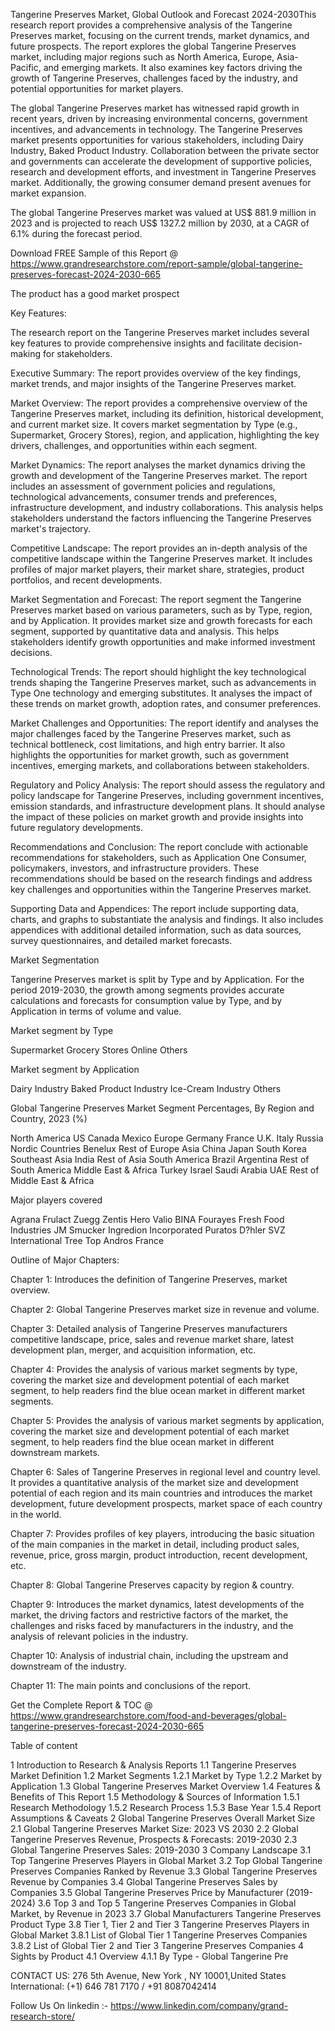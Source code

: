 Tangerine Preserves Market, Global Outlook and Forecast 2024-2030This research report provides a comprehensive analysis of the Tangerine Preserves market, focusing on the current trends, market dynamics, and future prospects. The report explores the global Tangerine Preserves market, including major regions such as North America, Europe, Asia-Pacific, and emerging markets. It also examines key factors driving the growth of Tangerine Preserves, challenges faced by the industry, and potential opportunities for market players.

The global Tangerine Preserves market has witnessed rapid growth in recent years, driven by increasing environmental concerns, government incentives, and advancements in technology. The Tangerine Preserves market presents opportunities for various stakeholders, including Dairy Industry, Baked Product Industry. Collaboration between the private sector and governments can accelerate the development of supportive policies, research and development efforts, and investment in Tangerine Preserves market. Additionally, the growing consumer demand present avenues for market expansion.

The global Tangerine Preserves market was valued at US$ 881.9 million in 2023 and is projected to reach US$ 1327.2 million by 2030, at a CAGR of 6.1% during the forecast period.

Download FREE Sample of this Report @ https://www.grandresearchstore.com/report-sample/global-tangerine-preserves-forecast-2024-2030-665


The product has a good market prospect

Key Features:

The research report on the Tangerine Preserves market includes several key features to provide comprehensive insights and facilitate decision-making for stakeholders.

Executive Summary: The report provides overview of the key findings, market trends, and major insights of the Tangerine Preserves market.

Market Overview: The report provides a comprehensive overview of the Tangerine Preserves market, including its definition, historical development, and current market size. It covers market segmentation by Type (e.g., Supermarket, Grocery Stores), region, and application, highlighting the key drivers, challenges, and opportunities within each segment.

Market Dynamics: The report analyses the market dynamics driving the growth and development of the Tangerine Preserves market. The report includes an assessment of government policies and regulations, technological advancements, consumer trends and preferences, infrastructure development, and industry collaborations. This analysis helps stakeholders understand the factors influencing the Tangerine Preserves market's trajectory.

Competitive Landscape: The report provides an in-depth analysis of the competitive landscape within the Tangerine Preserves market. It includes profiles of major market players, their market share, strategies, product portfolios, and recent developments.

Market Segmentation and Forecast: The report segment the Tangerine Preserves market based on various parameters, such as by Type, region, and by Application. It provides market size and growth forecasts for each segment, supported by quantitative data and analysis. This helps stakeholders identify growth opportunities and make informed investment decisions.

Technological Trends: The report should highlight the key technological trends shaping the Tangerine Preserves market, such as advancements in Type One technology and emerging substitutes. It analyses the impact of these trends on market growth, adoption rates, and consumer preferences.

Market Challenges and Opportunities: The report identify and analyses the major challenges faced by the Tangerine Preserves market, such as technical bottleneck, cost limitations, and high entry barrier. It also highlights the opportunities for market growth, such as government incentives, emerging markets, and collaborations between stakeholders.

Regulatory and Policy Analysis: The report should assess the regulatory and policy landscape for Tangerine Preserves, including government incentives, emission standards, and infrastructure development plans. It should analyse the impact of these policies on market growth and provide insights into future regulatory developments.

Recommendations and Conclusion: The report conclude with actionable recommendations for stakeholders, such as Application One Consumer, policymakers, investors, and infrastructure providers. These recommendations should be based on the research findings and address key challenges and opportunities within the Tangerine Preserves market.

Supporting Data and Appendices: The report include supporting data, charts, and graphs to substantiate the analysis and findings. It also includes appendices with additional detailed information, such as data sources, survey questionnaires, and detailed market forecasts.

Market Segmentation

Tangerine Preserves market is split by Type and by Application. For the period 2019-2030, the growth among segments provides accurate calculations and forecasts for consumption value by Type, and by Application in terms of volume and value.

Market segment by Type



Supermarket
Grocery Stores
Online
Others


Market segment by Application



Dairy Industry
Baked Product Industry
Ice-Cream Industry
Others


Global Tangerine Preserves Market Segment Percentages, By Region and Country, 2023 (%)



North America
US
Canada
Mexico
Europe
Germany
France
U.K.
Italy
Russia
Nordic Countries
Benelux
Rest of Europe
Asia
China
Japan
South Korea
Southeast Asia
India
Rest of Asia
South America
Brazil
Argentina
Rest of South America
Middle East & Africa
Turkey
Israel
Saudi Arabia
UAE
Rest of Middle East & Africa


Major players covered



Agrana
Frulact
Zuegg
Zentis
Hero
Valio
BINA
Fourayes
Fresh Food Industries
JM Smucker
Ingredion Incorporated
Puratos
D?hler
SVZ International
Tree Top
Andros France


Outline of Major Chapters:

Chapter 1: Introduces the definition of Tangerine Preserves, market overview.

Chapter 2: Global Tangerine Preserves market size in revenue and volume.

Chapter 3: Detailed analysis of Tangerine Preserves manufacturers competitive landscape, price, sales and revenue market share, latest development plan, merger, and acquisition information, etc.

Chapter 4: Provides the analysis of various market segments by type, covering the market size and development potential of each market segment, to help readers find the blue ocean market in different market segments.

Chapter 5: Provides the analysis of various market segments by application, covering the market size and development potential of each market segment, to help readers find the blue ocean market in different downstream markets.

Chapter 6: Sales of Tangerine Preserves in regional level and country level. It provides a quantitative analysis of the market size and development potential of each region and its main countries and introduces the market development, future development prospects, market space of each country in the world.

Chapter 7: Provides profiles of key players, introducing the basic situation of the main companies in the market in detail, including product sales, revenue, price, gross margin, product introduction, recent development, etc.

Chapter 8: Global Tangerine Preserves capacity by region & country.

Chapter 9: Introduces the market dynamics, latest developments of the market, the driving factors and restrictive factors of the market, the challenges and risks faced by manufacturers in the industry, and the analysis of relevant policies in the industry.

Chapter 10: Analysis of industrial chain, including the upstream and downstream of the industry.

Chapter 11: The main points and conclusions of the report.

Get the Complete Report & TOC @ https://www.grandresearchstore.com/food-and-beverages/global-tangerine-preserves-forecast-2024-2030-665

Table of content

1 Introduction to Research & Analysis Reports
1.1 Tangerine Preserves Market Definition
1.2 Market Segments
1.2.1 Market by Type
1.2.2 Market by Application
1.3 Global Tangerine Preserves Market Overview
1.4 Features & Benefits of This Report
1.5 Methodology & Sources of Information
1.5.1 Research Methodology
1.5.2 Research Process
1.5.3 Base Year
1.5.4 Report Assumptions & Caveats
2 Global Tangerine Preserves Overall Market Size
2.1 Global Tangerine Preserves Market Size: 2023 VS 2030
2.2 Global Tangerine Preserves Revenue, Prospects & Forecasts: 2019-2030
2.3 Global Tangerine Preserves Sales: 2019-2030
3 Company Landscape
3.1 Top Tangerine Preserves Players in Global Market
3.2 Top Global Tangerine Preserves Companies Ranked by Revenue
3.3 Global Tangerine Preserves Revenue by Companies
3.4 Global Tangerine Preserves Sales by Companies
3.5 Global Tangerine Preserves Price by Manufacturer (2019-2024)
3.6 Top 3 and Top 5 Tangerine Preserves Companies in Global Market, by Revenue in 2023
3.7 Global Manufacturers Tangerine Preserves Product Type
3.8 Tier 1, Tier 2 and Tier 3 Tangerine Preserves Players in Global Market
3.8.1 List of Global Tier 1 Tangerine Preserves Companies
3.8.2 List of Global Tier 2 and Tier 3 Tangerine Preserves Companies
4 Sights by Product
4.1 Overview
4.1.1 By Type - Global Tangerine Pre

CONTACT US:
276 5th Avenue, New York , NY 10001,United States
International: (+1) 646 781 7170 / +91 8087042414

Follow Us On linkedin :- https://www.linkedin.com/company/grand-research-store/

